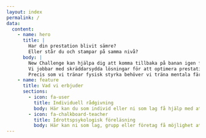 ```yaml
---
layout: index
permalink: /
data:
  content:
    - name: hero
      title: |
        Har din prestation blivit sämre?  
        Eller står du och stampar på samma nivå?
      body: |
        New Challenge kan hjälpa dig att komma tillbaka på banan igen för att ta nästa steg.  
        Vi jobbar med skräddarsydda lösningar för att optimera prestationen.  
        Precis som vi tränar fysisk styrka behöver vi träna mentala färdigheter för att hantera framgång och misslyckanden. Ibland har vi bristande motivation eller känner oss stressade inför viktiga prestationer som tävling eller match. Oavsett om du är motionär eller idrottare på elitnivå finns det alltid något att förbättra. Vad sägs som att göra en karriärplanering eller personlig målsättning för en längre tid och se hur målet närmar sig!
    - name: feature
      title: Vad vi erbjuder
      sections:
        - icon: fa-user
          title: Individuell rådgivning
          body: Här kan du som individ eller ni som lag få hjälp med att hantera er målbild. Tillsammans arbetar vi för att du skall må bättre och lära dig att hantera dina känslor och tankar för att utvecklas i strävan för högre mål.
        - icon: fa-chalkboard-teacher
          title: Idrottspsykologisk föreläsning
          body: Här kan ni som lag, grupp eller företag få möjlighet att lära er mer om ett psykologiskt område. Här väljer ni vad ni är intresserade av och vi hjälps åt att sätta ihop en föreläsning som möter era förväntningar.
---
```

